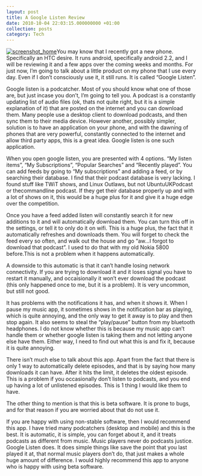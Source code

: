 ```yaml
---
layout: post
title: A Google Listen Review
date: 2010-10-04 22:03:15.000000000 +01:00
collection: posts
category: Tech
---
```


[![](http://www.10people.co.uk/wp-content/uploads/2010/10/screenshot_home.png "screenshot_home")](http://www.10people.co.uk/wp-content/uploads/2010/10/screenshot_home.png)You may know that I recently got a new phone. Specifically an HTC desire. It runs android, specifically android 2.2, and I will be reviewing it and a few apps over the coming weeks and months. For just now, I’m going to talk about a little product on my phone that I use every day. Even if I don’t consciously use it, it still runs. It is called “Google Listen”.

Google listen is a podcatcher. Most of you should know what one of those are, but just incase you don’t, I’m going to tell you. A podcast is a constantly updating list of audio files (ok, thats not quite right, but it is a simple explanation of it) that are posted on the internet and you can download them. Many people use a desktop client to download podcasts, and then sync them to their media device. However another, possibly simpler, solution is to have an application on your phone, and with the dawning of phones that are very powerful, constantly connected to the internet and allow third party apps, this is a great idea. Google listen is one such application.

When you open google listen, you are presented with 4 options. “My listen items”, “My Subscriptions”, “Popular Searches” and “Recently played”. You can add feeds by going to “My subscriptions” and adding a feed, or by searching their database. I find that their podcast database is very lacking. I found stuff like TWiT shows, and Linux Outlaws, but not UbuntuUKPodcast or thecommandline podcast. If they get their database properly up and with a lot of shows on it, this would be a huge plus for it and give it a huge edge over the competition.

Once you have a feed added listen will constantly search it for new additions to it and will automatically download them. You can turn this off in the settings, or tell it to only do it on wifi. This is a huge plus, the fact that it automatically refreshes and downloads them. You will forget to check the feed every so often, and walk out the house and go “aw…I forgot to download that podcast”. I used to do that with my old Nokia 5800 before.This is not a problem when it happens automatically.

A downside to this automatic is that it can’t handle losing network connectivity. If you are trying to download it and it loses signal you have to restart it manually, and occaisionally it won’t ever download the podcast (this only happened once to me, but it is a problem). It is very uncommon, but still not good.

It has problems with the notifications it has, and when it shows it. When I pause my music app, it sometimes shows in the notification bar as playing, which is quite annoying, and the only way to get it away is to play and then stop again. It also seems to steal the “play/pause” button from my bluetooth headphones. I do not know whether this is because my music app can’t handle them or whether google listen is taking them and not letting anyone else have them. Either way, I need to find out what this is and fix it, because it is quite annoying.

There isn’t much else to talk about this app. Apart from the fact that there is only 1 way to automatically delete episodes, and that is by saying how many downloads it can have. After it hits the limit, it deletes the oldest episode. This is a problem if you occasionally don’t listen to podcasts, and you end up having a lot of unlistened episodes. This is 1 thing I would like them to have.

The other thing to mention is that this is beta software. It is prone to bugs, and for that reason if you are worried about that do not use it.

If you are happy with using non-stable software, then I would recommend this app. I have tried many podcatchers (desktop and mobile) and this is the best. It is automatic, it is simple, you can forget about it, and it treats podcasts as different from music. Music players never do podcasts justice. Google Listen does. It does simple things like save the point that you last played it at, that normal music players don’t do, that just makes a whole huge amount of difference. I would highly recommend this app to anyone who is happy with using beta software.
